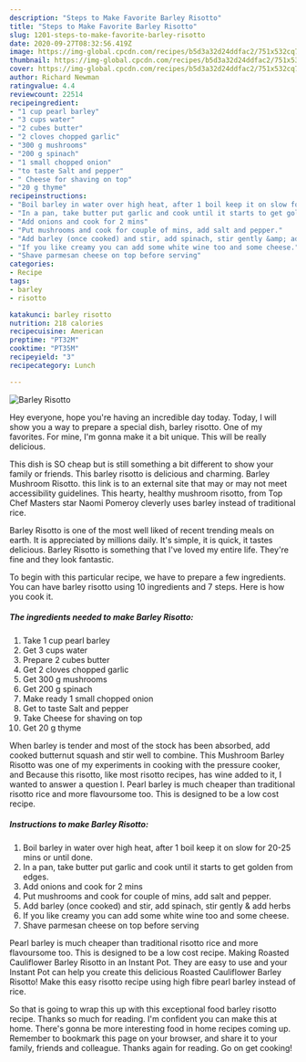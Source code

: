 ```yaml
---
description: "Steps to Make Favorite Barley Risotto"
title: "Steps to Make Favorite Barley Risotto"
slug: 1201-steps-to-make-favorite-barley-risotto
date: 2020-09-27T08:32:56.419Z
image: https://img-global.cpcdn.com/recipes/b5d3a32d24ddfac2/751x532cq70/barley-risotto-recipe-main-photo.jpg
thumbnail: https://img-global.cpcdn.com/recipes/b5d3a32d24ddfac2/751x532cq70/barley-risotto-recipe-main-photo.jpg
cover: https://img-global.cpcdn.com/recipes/b5d3a32d24ddfac2/751x532cq70/barley-risotto-recipe-main-photo.jpg
author: Richard Newman
ratingvalue: 4.4
reviewcount: 22514
recipeingredient:
- "1 cup pearl barley"
- "3 cups water"
- "2 cubes butter"
- "2 cloves chopped garlic"
- "300 g mushrooms"
- "200 g spinach"
- "1 small chopped onion"
- "to taste Salt and pepper"
- " Cheese for shaving on top"
- "20 g thyme"
recipeinstructions:
- "Boil barley in water over high heat, after 1 boil keep it on slow for 20-25 mins or until done."
- "In a pan, take butter put garlic and cook until it starts to get golden from edges."
- "Add onions and cook for 2 mins"
- "Put mushrooms and cook for couple of mins, add salt and pepper."
- "Add barley (once cooked) and stir, add spinach, stir gently &amp; add herbs"
- "If you like creamy you can add some white wine too and some cheese."
- "Shave parmesan cheese on top before serving"
categories:
- Recipe
tags:
- barley
- risotto

katakunci: barley risotto 
nutrition: 218 calories
recipecuisine: American
preptime: "PT32M"
cooktime: "PT35M"
recipeyield: "3"
recipecategory: Lunch

---
```



![Barley Risotto](https://img-global.cpcdn.com/recipes/b5d3a32d24ddfac2/751x532cq70/barley-risotto-recipe-main-photo.jpg)

Hey everyone, hope you're having an incredible day today. Today, I will show you a way to prepare a special dish, barley risotto. One of my favorites. For mine, I'm gonna make it a bit unique. This will be really delicious.

This dish is SO cheap but is still something a bit different to show your family or friends. This barley risotto is delicious and charming. Barley Mushroom Risotto. this link is to an external site that may or may not meet accessibility guidelines. This hearty, healthy mushroom risotto, from Top Chef Masters star Naomi Pomeroy cleverly uses barley instead of traditional rice.

Barley Risotto is one of the most well liked of recent trending meals on earth. It is appreciated by millions daily. It's simple, it is quick, it tastes delicious. Barley Risotto is something that I've loved my entire life. They're fine and they look fantastic.


To begin with this particular recipe, we have to prepare a few ingredients. You can have barley risotto using 10 ingredients and 7 steps. Here is how you cook it.

<!--inarticleads1-->

##### The ingredients needed to make Barley Risotto:

1. Take 1 cup pearl barley
1. Get 3 cups water
1. Prepare 2 cubes butter
1. Get 2 cloves chopped garlic
1. Get 300 g mushrooms
1. Get 200 g spinach
1. Make ready 1 small chopped onion
1. Get to taste Salt and pepper
1. Take  Cheese for shaving on top
1. Get 20 g thyme


When barley is tender and most of the stock has been absorbed, add cooked butternut squash and stir well to combine. This Mushroom Barley Risotto was one of my experiments in cooking with the pressure cooker, and Because this risotto, like most risotto recipes, has wine added to it, I wanted to answer a question I. Pearl barley is much cheaper than traditional risotto rice and more flavoursome too. This is designed to be a low cost recipe. 

<!--inarticleads2-->

##### Instructions to make Barley Risotto:

1. Boil barley in water over high heat, after 1 boil keep it on slow for 20-25 mins or until done.
1. In a pan, take butter put garlic and cook until it starts to get golden from edges.
1. Add onions and cook for 2 mins
1. Put mushrooms and cook for couple of mins, add salt and pepper.
1. Add barley (once cooked) and stir, add spinach, stir gently &amp; add herbs
1. If you like creamy you can add some white wine too and some cheese.
1. Shave parmesan cheese on top before serving


Pearl barley is much cheaper than traditional risotto rice and more flavoursome too. This is designed to be a low cost recipe. Making Roasted Cauliflower Barley Risotto in an Instant Pot. They are easy to use and your Instant Pot can help you create this delicious Roasted Cauliflower Barley Risotto! Make this easy risotto recipe using high fibre pearl barley instead of rice. 

So that is going to wrap this up with this exceptional food barley risotto recipe. Thanks so much for reading. I'm confident you can make this at home. There's gonna be more interesting food in home recipes coming up. Remember to bookmark this page on your browser, and share it to your family, friends and colleague. Thanks again for reading. Go on get cooking!

